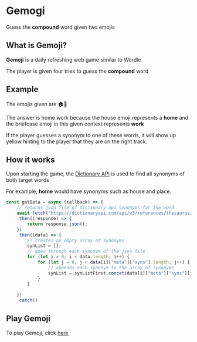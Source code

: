 # Gemogi
Guess the **compound** word given two emojis
## What is Gemoji?
**Gemoji** is a daily refreshing web game similar to Wordle

The player is given four tries to guess the **compound** word
## Example
The emojis given are 🏠💼

The answer is home work because the house emoji represents a **home** and the briefcase emoji in this given context represents **work**

If the player guesses a synonym to one of these words, it will show up yellow hinting to the player that they are on the right track.

## How it works
Upon starting the game, the [Dictionary API](https://dictionaryapi.com) is used to find all synonyms of both target words

For example, **home** would have synonyms such as house and place.

```javascript
const getData = async (callback) => {
    // returns json file of dictionary api synonyms for the word
    await fetch('https://dictionaryapi.com/api/v3/references/thesaurus/json/' + word + '?key=notshown')
    .then((response) => {
        return response.json();
    })
    .then((data) => {
        // creates an empty array of synonyms
        synList = [];
        // goes through each synonym of the json file
        for (let i = 0; i < data.length; i++) {
            for (let j = 0; j < data[i]["meta"]["syns"].length; j++) {
                // appends each synonym to the array of synonyms
                synList = synListFirst.concat(data[i]["meta"]["syns"][j]);
            }
        }
        
    })
    .catch()
```

## Play Gemoji
To play Gemoji, click [here](https://jamesmcaleer.github.io/gemoji/)
